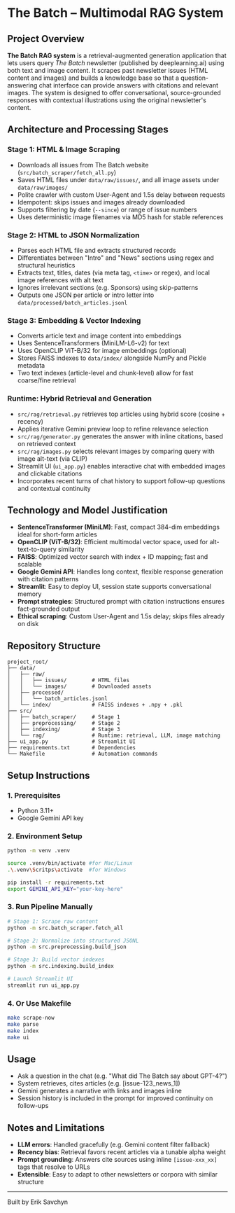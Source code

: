 # The Batch – Multimodal RAG System

## Project Overview

**The Batch RAG system** is a retrieval-augmented generation application that lets users query *The Batch* newsletter (published by deeplearning.ai) using both text and image content. It scrapes past newsletter issues (HTML content and images) and builds a knowledge base so that a question-answering chat interface can provide answers with citations and relevant images. The system is designed to offer conversational, source-grounded responses with contextual illustrations using the original newsletter's content.

## Architecture and Processing Stages

### Stage 1: HTML & Image Scraping

* Downloads all issues from The Batch website (`src/batch_scraper/fetch_all.py`)
* Saves HTML files under `data/raw/issues/`, and all image assets under `data/raw/images/`
* Polite crawler with custom User-Agent and 1.5s delay between requests
* Idempotent: skips issues and images already downloaded
* Supports filtering by date (`--since`) or range of issue numbers
* Uses deterministic image filenames via MD5 hash for stable references

### Stage 2: HTML to JSON Normalization

* Parses each HTML file and extracts structured records
* Differentiates between "Intro" and "News" sections using regex and structural heuristics
* Extracts text, titles, dates (via meta tag, `<time>` or regex), and local image references with alt text
* Ignores irrelevant sections (e.g. Sponsors) using skip-patterns
* Outputs one JSON per article or intro letter into `data/processed/batch_articles.jsonl`

### Stage 3: Embedding & Vector Indexing

* Converts article text and image content into embeddings
* Uses SentenceTransformers (MiniLM-L6-v2) for text
* Uses OpenCLIP ViT-B/32 for image embeddings (optional)
* Stores FAISS indexes to `data/index/` alongside NumPy and Pickle metadata
* Two text indexes (article-level and chunk-level) allow for fast coarse/fine retrieval

### Runtime: Hybrid Retrieval and Generation

* `src/rag/retrieval.py` retrieves top articles using hybrid score (cosine + recency)
* Applies iterative Gemini preview loop to refine relevance selection
* `src/rag/generator.py` generates the answer with inline citations, based on retrieved context
* `src/rag/images.py` selects relevant images by comparing query with image alt-text (via CLIP)
* Streamlit UI (`ui_app.py`) enables interactive chat with embedded images and clickable citations
* Incorporates recent turns of chat history to support follow-up questions and contextual continuity

## Technology and Model Justification

* **SentenceTransformer (MiniLM)**: Fast, compact 384-dim embeddings ideal for short-form articles
* **OpenCLIP (ViT-B/32)**: Efficient multimodal vector space, used for alt-text-to-query similarity
* **FAISS**: Optimized vector search with index + ID mapping; fast and scalable
* **Google Gemini API**: Handles long context, flexible response generation with citation patterns
* **Streamlit**: Easy to deploy UI, session state supports conversational memory
* **Prompt strategies**: Structured prompt with citation instructions ensures fact-grounded output
* **Ethical scraping**: Custom User-Agent and 1.5s delay; skips files already on disk

## Repository Structure

```
project_root/
├── data/
│   ├── raw/
│   │   ├── issues/        # HTML files
│   │   └── images/        # Downloaded assets
│   ├── processed/
│   │   └── batch_articles.jsonl
│   └── index/             # FAISS indexes + .npy + .pkl
├── src/
│   ├── batch_scraper/     # Stage 1
│   ├── preprocessing/     # Stage 2
│   ├── indexing/          # Stage 3
│   └── rag/               # Runtime: retrieval, LLM, image matching
├── ui_app.py              # Streamlit UI
├── requirements.txt       # Dependencies
└── Makefile               # Automation commands
```

## Setup Instructions

### 1. Prerequisites

* Python 3.11+
* Google Gemini API key

### 2. Environment Setup

```bash
python -m venv .venv

source .venv/bin/activate #for Mac/Linux
.\.venv\Scritps\activate  #for Windows

pip install -r requirements.txt
export GEMINI_API_KEY="your-key-here"
```

### 3. Run Pipeline Manually

```bash
# Stage 1: Scrape raw content
python -m src.batch_scraper.fetch_all

# Stage 2: Normalize into structured JSONL
python -m src.preprocessing.build_json

# Stage 3: Build vector indexes
python -m src.indexing.build_index

# Launch Streamlit UI
streamlit run ui_app.py
```

### 4. Or Use Makefile

```bash
make scrape-now
make parse
make index
make ui
```

## Usage

* Ask a question in the chat (e.g. "What did The Batch say about GPT-4?")
* System retrieves, cites articles (e.g. \[issue-123\_news\_1])
* Gemini generates a narrative with links and images inline
* Session history is included in the prompt for improved continuity on follow-ups

## Notes and Limitations

* **LLM errors**: Handled gracefully (e.g. Gemini content filter fallback)
* **Recency bias**: Retrieval favors recent articles via a tunable alpha weight
* **Prompt grounding**: Answers cite sources using inline `[issue-xxx_xx]` tags that resolve to URLs
* **Extensible**: Easy to adapt to other newsletters or corpora with similar structure

---

Built by Erik Savchyn
